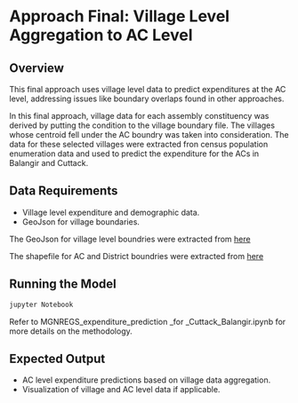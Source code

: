 # Approach Final: Village Level Aggregation to AC Level

## Overview
This final approach uses village level data to predict expenditures at the AC level, addressing issues like boundary overlaps found in other approaches.

In this final approach, village data for each assembly constituency was derived by putting the condition to the village boundary file. The villages whose centroid fell under the AC boundry was taken into consideration. The data for these selected villages were extracted fron census population enumeration data and used to predict the expenditure for the ACs in Balangir and Cuttack.

## Data Requirements
- Village level expenditure and demographic data.
- GeoJson for village boundaries.

The GeoJson for village level boundries were extracted from [here](https://github.com/datameet/indian_village_boundaries)

The shapefile for AC and District boundries were extracted from [here](https://github.com/datameet/maps/tree/master/assembly-constituencies)

## Running the Model
```bash
jupyter Notebook
```
Refer to MGNREGS_expenditure_prediction _for _Cuttack_Balangir.ipynb for more details on the methodology. 

## Expected Output
- AC level expenditure predictions based on village data aggregation.
- Visualization of village and AC level data if applicable.


